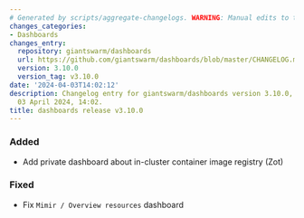 ```yaml
---
# Generated by scripts/aggregate-changelogs. WARNING: Manual edits to this files will be overwritten.
changes_categories:
- Dashboards
changes_entry:
  repository: giantswarm/dashboards
  url: https://github.com/giantswarm/dashboards/blob/master/CHANGELOG.md#3100---2024-04-03
  version: 3.10.0
  version_tag: v3.10.0
date: '2024-04-03T14:02:12'
description: Changelog entry for giantswarm/dashboards version 3.10.0, published on
  03 April 2024, 14:02.
title: dashboards release v3.10.0
---
```


### Added
- Add private dashboard about in-cluster container image registry (Zot)
### Fixed
- Fix `Mimir / Overview resources` dashboard
